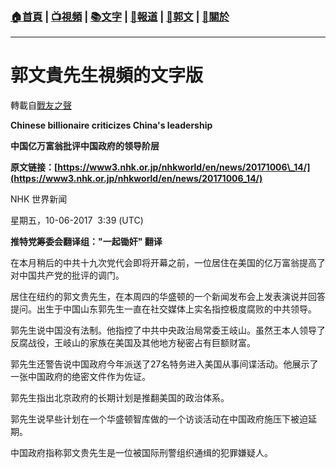 ###  [:house:首頁](https://github.com/ourhimalayas/home) | [:tv:視頻](https://github.com/ourhimalayas/videos) | [:books:文字](https://github.com/ourhimalayas/txt) | [:newspaper:報道](https://github.com/ourhimalayas/news) | [:eagle:郭文](https://github.com/ourhimalayas/guomedia) | [:pray:關於](https://github.com/ourhimalayas/home/tree/master/about)
---
# 郭文貴先生視頻的文字版
轉載自[戰友之聲](http://littleantvoice.blogspot.com)

**Chinese billionaire criticizes China's leadership**

**中国亿万富翁批评中国政府的领导阶层**



**原文链接：[https://www3.nhk.or.jp/nhkworld/en/news/20171006\_14/](https://www3.nhk.or.jp/nhkworld/en/news/20171006_14/)**

NHK&nbsp;世界新闻

星期五，10-06-2017&nbsp;&nbsp;3:39 (UTC)



**推特党筹委会翻译组："一起锄奸"&nbsp;翻译**



在本月稍后的中共十九次党代会即将开幕之前，一位居住在美国的亿万富翁提高了对中国共产党的批评的调门。



居住在纽约的郭文贵先生，在本周四的华盛顿的一个新闻发布会上发表演说并回答提问。出生于中国山东郭先生一直在社交媒体上实名指控极度腐败的中共领导。



郭先生说中国没有法制。他指控了中共中央政治局常委王岐山。虽然王本人领导了反腐战役，王岐山的家族在美国及其他地方秘密占有巨额财富。



郭先生还警告说中国政府今年派送了27名特务进入美国从事间谍活动。他展示了一张中国政府的绝密文件作为佐证。



郭先生指出北京政府的长期计划是推翻美国的政治体系。



郭先生说早些计划在一个华盛顿智库做的一个访谈活动在中国政府施压下被迫延期。



中国政府指称郭文贵先生是一位被国际刑警组织通缉的犯罪嫌疑人。